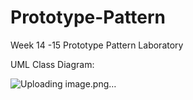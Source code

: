 # Prototype-Pattern
Week 14 -15 Prototype Pattern
Laboratory

UML Class Diagram:

![Uploading image.png…]()


